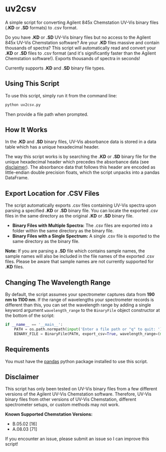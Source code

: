 # uv2csv
A simple script for converting Agilent 845x Chemstation UV-Vis binary files (**.KD** or **.SD** formats) to .csv format.

Do you have **.KD** or **.SD** UV-Vis binary files but no access to the Agilent 845x UV-Vis Chemstation software? Are your **.KD** files massive and contain thousands of spectra? This script will automatically read and convert your **.KD** or **.SD** files to .csv format (and it's significantly faster than the Agilent Chemstation software!). Exports thousands of spectra in seconds!

Currently supports **.KD** and **.SD** binary file types.

## Using This Script
To use this script, simply run it from the command line:

```sh
python uv2csv.py
```
Then provide a file path when prompted.

## How It Works
In the **.KD** and **.SD** binary files, UV-Vis absorbance data is stored in a data table which has a unique hexadecimal header.

The way this script works is by searching the **.KD** or **.SD** binary file for the unique hexadecimal header which precedes the absorbance data (see [disclaimer](#disclaimer)). The absorbance data that follows this header are encoded as little-endian double precision floats, which the script unpacks into a pandas DataFrame.

## Export Location for .CSV Files
The script automatically exports .csv files containing UV-Vis spectra upon parsing a specified **.KD** or **.SD** binary file. You can locate the exported .csv files in the same directory as the original **.KD** or **.SD** binary file.
- **Binary Files with Multiple Spectra:** The .csv files are exported into a folder within the same directory as the binary file.
- **Binary Files with a Single Spectrum:** A single .csv file is exported to the same directory as the binary file.

**Note:** If you are parsing a **.SD** file which contains sample names, the sample names will also be included in the file names of the exported .csv files. Please be aware that sample names are not currently supported for **.KD** files.

## Changing The Wavelength Range
By default, the script assumes your spectrometer captures data from **190 nm to 1100 nm**. If the range of wavelengths your spectrometer records is different than this, you can set the wavelength range by adding a single keyword argument ``wavelength_range`` to the ``BinaryFile`` object constructor at the bottom of the script:

```python
if __name__ == '__main__':
    PATH = os.path.normpath(input('Enter a file path or "q" to quit: '))
    BINARY_FILE = BinaryFile(PATH, export_csv=True, wavelength_range=(min, max))

```

## Requirements
You must have the [pandas](https://pandas.pydata.org/) python package installed to use this script.

## Disclaimer
This script has only been tested on UV-Vis binary files from a few different versions of the Agilent UV-Vis Chemstation software. Therefore, UV-Vis binary files from other versions of UV-Vis Chemstation, different spectrometer setups, or custom methods may not work.

**Known Supported Chemstation Versions:**
- B.05.02 [16]
- A.08.03 [71]

If you encounter an issue, please submit an issue so I can improve this script!
